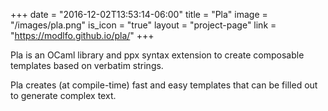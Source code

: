 +++
date = "2016-12-02T13:53:14-06:00"
title = "Pla"
image = "/images/pla.png"
is_icon = "true"
layout = "project-page"
link = "https://modlfo.github.io/pla/"
+++

Pla is an OCaml library and ppx syntax extension to create composable templates based on verbatim strings.

<!--more-->

Pla creates (at compile-time) fast and easy templates that can be filled out to generate complex text.

